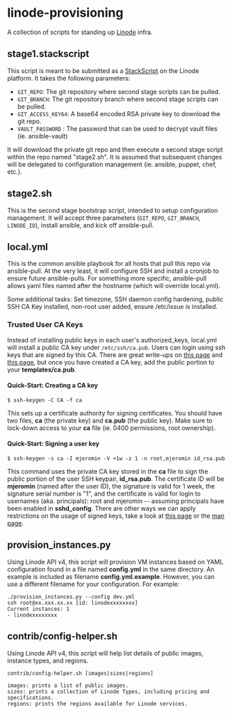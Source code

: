 # linode-provisioning
A collection of scripts for standing up [Linode](https://www.linode.com/) infra.

## stage1.stackscript
This script is meant to be submitted as a [StackScript](https://www.linode.com/stackscripts) on the Linode platform. It takes the following parameters:
* `GIT_REPO`: The git repository where second stage scripts can be pulled.
* `GIT_BRANCH`: The git repository branch where second stage scripts can be pulled.
* `GIT_ACCESS_KEY64`: A base64 encoded RSA private key to download the git repo.
* `VAULT_PASSWORD` : The password that can be used to decrypt vault files (ie. ansible-vault)

It will download the private git repo and then execute a second stage script within the repo named "stage2.sh".  It is assumed that subsequent changes will be delegated to configuration management (ie. ansible, puppet, chef, etc.).

## stage2.sh
This is the second stage bootstrap script, intended to setup configuration management. It will accept three parameters (`GIT_REPO`, `GIT_BRANCH`, `LINODE_ID`), install ansible, and kick off ansible-pull. 

## local.yml
This is the common ansible playbook for all hosts that pull this repo via ansible-pull. At the very least, it will configure SSH and install a cronjob to ensure future ansible-pulls. For something more specific, ansible-pull allows yaml files named after the hostname (which will override local.yml).

Some additional tasks: Set timezone, SSH daemon config hardening, public SSH CA Key installed, non-root user added, ensure /etc/issue is installed.

### Trusted User CA Keys
Instead of installing public keys in each user's authorized_keys, local.yml will install a public CA key under `/etc/ssh/ca.pub`. Users can login using ssh keys that are signed by this CA. There are great write-ups on [this page](https://code.fb.com/security/scalable-and-secure-access-with-ssh/) and [this page](https://medium.com/uber-security-privacy/introducing-the-uber-ssh-certificate-authority-4f840839c5cc), but once you have created a CA key, add the public portion to your **templates/ca.pub**.

#### Quick-Start: Creating a CA key
```
$ ssh-keygen -C CA -f ca
```
This sets up a certificate authority for signing certificates. You should have
two files, **ca** (the private key) and **ca.pub** (the public key). Make sure
to lock-down access to your **ca** file (ie. 0400 permissions, root ownership). 

#### Quick-Start: Signing a user key
```
$ ssh-keygen -s ca -I mjeromin -V +1w -z 1 -n root,mjeromin id_rsa.pub
```
This command uses the private CA key stored in the **ca** file to sign the public portion of the user SSH keypair, **id_rsa.pub**. The certificate ID will be **mjeromin** (named after the user ID), the signature is valid for 1 week, the signature serial number is "1", and the certificate is valid for login to usernames (aka. principals): root and mjeromin -- assuming principals have been enabled in **sshd_config**. There are other ways we can apply restrictions on the usage of signed keys, take a look at [this page](https://code.fb.com/security/scalable-and-secure-access-with-ssh/) or the [man page](https://www.freebsd.org/cgi/man.cgi?query=ssh-keygen&sektion=1&manpath=OpenBSD). 

## provision_instances.py
Using Linode API v4, this script will provision VM instances based on YAML configuration found in a file named **config.yml** in the same directory. An example is included as filename **config.yml.example**. However, you can use a different filename for your configuration. For example:
```
./provision_instances.py --config dev.yml
ssh root@xx.xxx.xx.xx [id: linodexxxxxxxx]
Current instances: 1
- linodexxxxxxxx
```

## contrib/config-helper.sh
Using Linode API v4, this script will help list details of public images, instance types, and regions.
```
contrib/config-helper.sh [images|sizes|regions]

images: prints a list of public images.
sizes: prints a collection of Linode Types, including pricing and specifications.
regions: prints the regions available for Linode services.
```
